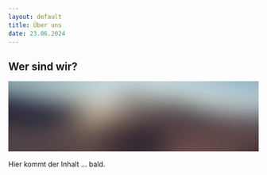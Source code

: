 ```yaml
---
layout: default
title: Über uns
date: 23.06.2024
---
```


## Wer sind wir?

<span class="image main"><img src="images/pic13.jpg" alt="" /></span>

Hier kommt der Inhalt ... bald.
